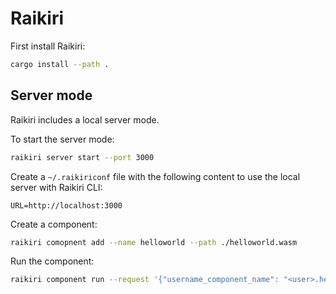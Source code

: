 # Raikiri

First install Raikiri:

```sh
cargo install --path .
```

## Server mode

Raikiri includes a local server mode.

To start the server mode:

```sh
raikiri server start --port 3000
```

Create a `~/.raikiriconf` file with the following content to use the local server with Raikiri CLI: 

```
URL=http://localhost:3000
```

Create a component:

```sh
raikiri comopnent add --name helloworld --path ./helloworld.wasm
```

Run the component:

```sh
raikiri component run --request '{"username_component_name": "<user>.helloworld","method": "GET","headers": {},"body": ""}''
```